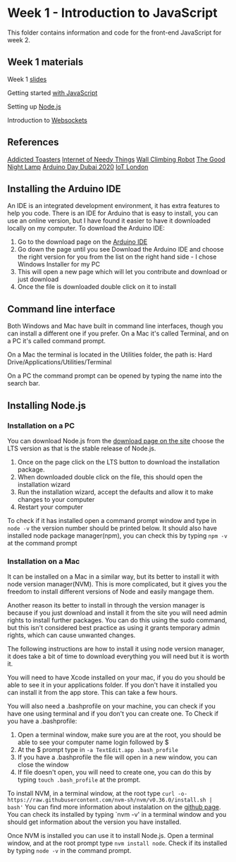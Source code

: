 # Week 1 - Introduction to JavaScript
This folder contains information and code for the front-end JavaScript for week 2.

## Week 1 materials
Week 1 [slides](https://developdata.github.io/unit3_slides/week_02/#0)

Getting started [with JavaScript]( https://glitch.com/edit/#!/start-javascript)

Setting up [Node.js]( https://glitch.com/edit/#!/start-nodeapp)

Introduction to [Websockets]( https://glitch.com/edit/#!/start-sockets)

## References
[Addicted Toasters](http://www.haque.co.uk/addictedtoasters.php)
[Internet of Needy Things](http://nyethompson.net/works/internet-of-needy-things.html)
[Wall Climbing Robot](https://www.youtube.com/watch?v=K0D942Kqh9A&feature=emb_logo)
[The Good Night Lamp](http://goodnightlamp.com/)
[Arduino Day Dubai 2020](https://www.youtube.com/watch?v=UeixeZ5fL1M)
[IoT London](https://www.meetup.com/iotlondon/)


## Installing the Arduino IDE
An IDE is an integrated development environment, it has extra features to help you code. There is an IDE for Arduino that is easy to install, you can use an online version, but I have found it easier to have it downloaded locally on my computer. To download the Arduino IDE:

1. Go to the download page on the [Arduino IDE](https://www.arduino.cc/en/Main/Software)
2. Go down the page until you see Download the Arduino IDE and choose the right version for you from the list on the right hand side - I chose Windows Installer for my PC
3. This will open a new page which will let you contribute and download or just download
4. Once the file is downloaded double click on it to install

## Command line interface
Both Windows and Mac have built in command line interfaces, though you can install a different one if you prefer. On a Mac it's called Terminal, and on a PC it's called command prompt.

On a Mac the terminal is located in the Utilities folder, the path is:
Hard Drive/Applications/Utilities/Terminal

On a PC the command prompt can be opened by typing the name into the search bar.

## Installing Node.js

### Installation on a PC
You can download Node.js from the [download page on the site](https://nodejs.org/en/) choose the LTS version as that is the stable release of Node.js.
1. Once on the page click on the LTS button to download the installation package.
2. When downloaded double click on the file, this should open the installation wizard
3. Run the installation wizard, accept the defaults and allow it to make changes to your computer
4. Restart your computer

To check if it has installed open a command prompt window and type in `node -v` the version number should be printed below. It should also have installed node package manager(npm), you can check this by typing `npm -v` at the command prompt

### Installation on a Mac
It can be installed on a Mac in a similar way, but its better to install it with node version manager(NVM). This is more complicated, but it gives you the freedom to install different versions of Node and easily mangage them.

Another reason its better to install in through the version manager is because if you just download and install it from the site you will need admin rights to install further packages. You can do this using the sudo command, but this isn't considered best practice as using it grants temporary admin rights, which can cause unwanted changes.

The following instructions are how to install it using node version manager, it does take a bit of time to download everything you will need but it is worth it.

You will need to have Xcode installed on your mac, if you do you should be able to see it in your applications folder. If you don't have it installed you can install it from the app store. This can take a few hours.

You will also need a .bashprofile on your machine, you can check if you have one using terminal and if you don't you can create one. To Check if you have a .bashprofile:
1. Open a terminal window, make sure you are at the root, you should be able to see your computer name login followed by $
2. At the $ prompt type in `-a TextEdit.app .bash_profile`
3. If you have a .bashprofile the file will open in a new window, you can close the window
4. If file doesn't open, you will need to create one, you can do this by typing `touch .bash_profile` at the prompt.

To install NVM, in a terminal window, at the root type `curl -o- https://raw.githubusercontent.com/nvm-sh/nvm/v0.36.0/install.sh | bash'` You can find more information about instalation on the [github page](https://github.com/nvm-sh/nvm). You can check its installed by typing `nvm -v' in a terminal window and you should get information about the version you have installed.

Once NVM is installed you can use it to install Node.js. Open a terminal window, and at the root prompt type `nvm install node`. Check if its installed by typing `node -v` in the command prompt.







